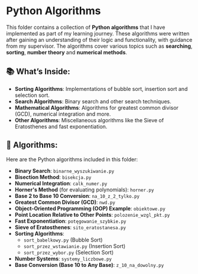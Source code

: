# Python Algorithms

This folder contains a collection of **Python algorithms** that I have implemented as part of my learning journey. These algorithms were written after gaining an understanding of their logic and functionality, with guidance from my supervisor.
The algorithms cover various topics such as **searching**, **sorting**, **number theory** and **numerical methods**.

## 📚 What’s Inside:
- **Sorting Algorithms**: Implementations of bubble sort, insertion sort and selection sort.
- **Search Algorithms**: Binary search and other search techniques.
- **Mathematical Algorithms**: Algorithms for greatest common divisor (GCD), numerical integration and more.
- **Other Algorithms**: Miscellaneous algorithms like the Sieve of Eratosthenes and fast exponentiation.

## 📄 Algorithms:
Here are the Python algorithms included in this folder:
- **Binary Search**: `binarne_wyszukiwanie.py`
- **Bisection Method**: `bisekcja.py`
- **Numerical Integration**: `calk_numer.py`
- **Horner's Method** (for evaluating polynomials): `horner.py`
- **Base 2 to Base 10 Conversion**: `na_10_z_2_tylko.py`
- **Greatest Common Divisor (GCD)**: `nwd.py`
- **Object-Oriented Programming (OOP) Example**: `obiektowe.py`
- **Point Location Relative to Other Points**: `polozenie_wzgl_pkt.py`
- **Fast Exponentiation**: `potęgowanie_szybkie.py`
- **Sieve of Eratosthenes**: `sito_eratostanesa.py`
- **Sorting Algorithms**: 
  - `sort_babelkowy.py` (Bubble Sort)
  - `sort_przez_wstawianie.py` (Insertion Sort)
  - `sort_przez_wybor.py` (Selection Sort)
- **Number Systems**: `systemy_liczbowe.py`
- **Base Conversion (Base 10 to Any Base)**: `z_10_na_dowolny.py`
